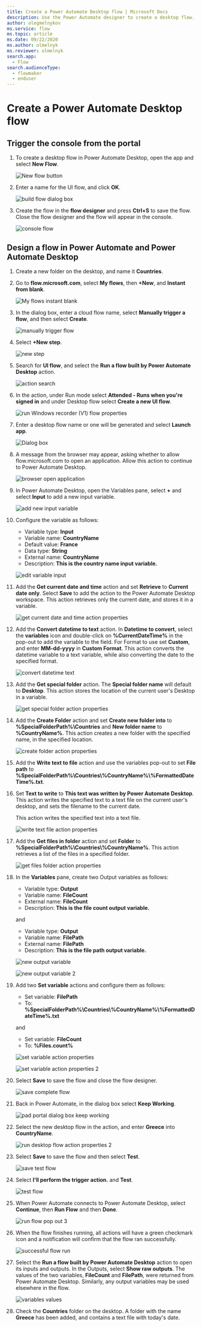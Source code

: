 ```yaml
---
title: Create a Power Automate Desktop flow | Microsoft Docs
description: Use the Power Automate designer to create a desktop flow.
author: olegmelnykov
ms.service: flow
ms.topic: article
ms.date: 09/22/2020
ms.author: olmelnyk
ms.reviewer: olmelnyk
search.app: 
  - Flow
search.audienceType: 
  - flowmaker
  - enduser
---
```


# Create a Power Automate Desktop flow


## Trigger the console from the portal



1. To create a desktop flow in Power Automate Desktop, open the app and select **New Flow**.

   ![New flow button](\media\create-flow-console\console.png)

1. Enter a name for the UI flow, and click **OK**.

   ![build flow dialog box](\media\create-flow-console\build-flow-dialog.png)

1. Create the flow in the **flow designer** and press **Ctrl+S** to save the flow. Close the flow designer and the flow will appear in the console.

   ![console flow](\media\create-flow-console\console-flow.png)


## Design a flow in Power Automate and Power Automate Desktop

1. Create a new folder on the desktop, and name it **Countries**.

1. Go to **flow.microsoft.com**, select **My flows**, then **+New**, and **Instant from blank**.

   ![My flows instant blank](\media\design-flow\my-flows-instant-blank.png)

1. In the dialog box, enter a cloud flow name, select **Manually trigger a flow**, and then select **Create**.

   ![manually trigger flow](\media\design-flow\manually-trigger-flow.png)

1. Select **+New step**.

   ![new step](\media\design-flow\new-step.png)

    <!--todo: Needs new screenshot and verify if action names are being updated-->
1. Search for **UI flow**, and select the **Run a flow built by Power Automate Desktop** action.

   ![action search](\media\design-flow\action-search.png)

1. In the action, under Run mode select **Attended - Runs when you're signed in** and under Desktop flow select **Create a new UI flow**.

   ![run Windows recorder (V1) flow properties](\media\design-flow\run-desktop-flow-v2-action-properties.png)

1. Enter a desktop flow name or one will be generated and select **Launch app**.

   ![Dialog box](\media\design-flow\build-desktop-flow-dialog.png)

1. A message from the browser may appear, asking whether to allow flow.microsoft.com to open an application. Allow this action to continue to Power Automate Desktop.

   ![browser open application](\media\design-flow\browser-open-application.png)

1. In Power Automate Desktop, open the Variables pane, select **+** and select **Input** to add a new input variable.

   ![add new input variable](\media\design-flow\add-new-input-variable.png)

1. Configure the variable as follows:
   * Variable type: **Input**
   * Variable name: **CountryName**
   * Default value: **France**
   * Data type: **String**
   * External name: **CountryName**
   * Description: **This is the country name input variable.**

   ![edit variable input](\media\design-flow\edit-variable-input.png)

1. Add the **Get current date and time** action and set **Retrieve** to **Current date only**. Select **Save** to add the action to the Power Automate Desktop workspace. This action retrieves only the current date, and stores it in a variable.

   ![get current date and time action properties](\media\design-flow\get-current-date-and-time-action-properties.png)

1. Add the **Convert datetime to text** action. In **Datetime to convert**, select the **variables** icon and double-click on **%CurrentDateTime%** in the pop-out to add the variable to the field. For Format to use set **Custom**, and enter **MM-dd-yyyy** in **Custom Format**. This action converts the datetime variable to a text variable, while also converting the date to the specified format.

   ![convert datetime text](\media\design-flow\convert-datetime-text.png)

1. Add the **Get special folder** action. The **Special folder name** will default to **Desktop**. This action stores the location of the current user's Desktop in a variable.

   ![get special folder action properties](\media\design-flow\get-special-folder-action-properties.png)

1. Add the **Create Folder** action and set **Create new folder into** to **%SpecialFolderPath%\Countries** and **New folder name** to **%CountryName%**. This action creates a new folder with the specified name, in the specified location.

   ![create folder action properties](\media\design-flow\create-folder-action-properties.png)

1. Add the **Write text to file** action and use the variables pop-out to set **File path** to **%SpecialFolderPath%\Countries\\%CountryName%\\%FormattedDateTime%.txt**. 

1. Set **Text to write** to **This text was written by Power Automate Desktop**. This action writes the specified text to a text file on the current user's desktop, and sets the filename to the current date.

   This action writes the specified text into a text file.

   ![write text file action properties](\media\design-flow\write-text-file-action-properties.png)

1. Add the **Get files in folder** action and set **Folder** to **%SpecialFolderPath%\Countries\\%CountryName%**. This action retrieves a list of the files in a specified folder.

   ![get files folder action properties](\media\design-flow\get-files-folder-action-properties.png)

1. In the **Variables** pane, create two Output variables as follows:
   * Variable type: **Output**
   * Variable name: **FileCount**
   * External name: **FileCount**
   * Description: **This is the file count output variable.**

   and

   * Variable type: **Output**
   * Variable name: **FilePath**
   * External name: **FilePath**
   * Description: **This is the file path output variable.**

   ![new output variable](\media\design-flow\new-output-variable.png)

   ![new output variable 2](\media\design-flow\new-output-variable-2.png)

1. Add two **Set variable** actions and configure them as follows:
   
   * Set variable: **FilePath**
   * To: **%SpecialFolderPath%\Countries\\%CountryName%\\%FormattedDateTime%.txt**
   
   and
   
   * Set variable: **FileCount**
   * To: **%Files.count%**

   ![set variable action properties](\media\design-flow\set-variable-action-properties.png)

   ![set variable action properties 2](\media\design-flow\set-variable-action-properties-2.png)

1. Select **Save** to save the flow and close the flow designer.

   ![save complete flow](\media\design-flow\save-complete-flow.png)

1. Back in Power Automate, in the dialog box select **Keep Working**.

   ![pad portal dialog box keep working](\media\design-flow\pad-portal-dialog-keep-working.png)

1. Select the new desktop flow in the action, and enter **Greece** into **CountryName**.

   ![run desktop flow action properties 2](\media\design-flow\run-desktop-flow-v2-action-properties-2.png)

1. Select **Save** to save the flow and then select **Test**.

   ![save test flow](\media\design-flow\save-test-flow.png)

1. Select **I'll perform the trigger action.** and **Test**.

   ![test flow](\media\design-flow\test-flow.png)

1. When Power Automate connects to Power Automate Desktop, select **Continue**, then **Run Flow** and then **Done**.

   ![run flow pop out 3](\media\design-flow\run-flow-pop-out-3.png)

1. When the flow finishes running, all actions will have a green checkmark icon and a notification will confirm that the flow ran successfully.

   ![successful flow run](\media\design-flow\successful-flow-run.png)

   <!--todo: Needs new screenshot and verify if action names are being updated-->
  
1. Select the **Run a flow built by Power Automate Desktop** action to open its inputs and outputs. In the Outputs, select **Show raw outputs**. The values of the two variables, **FileCount** and **FilePath**, were returned from Power Automate Desktop. Similarly, any output variables may be used elsewhere in the flow.

   ![variables values](\media\design-flow\variables-values.png)

1. Check the **Countries** folder on the desktop. A folder with the name **Greece** has been added, and contains a text file with today's date.
